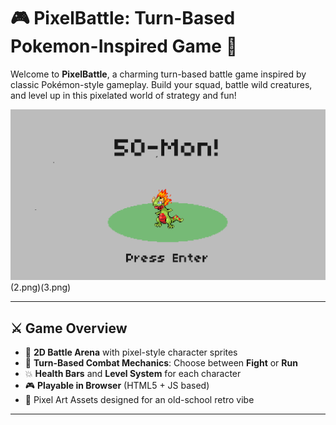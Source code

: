 # 🎮 PixelBattle: Turn-Based Pokemon-Inspired Game 🐾

Welcome to **PixelBattle**, a charming turn-based battle game inspired by classic Pokémon-style gameplay. Build your squad, battle wild creatures, and level up in this pixelated world of strategy and fun!

![Gameplay Screenshot](1.png)(2.png)(3.png)

---

## ⚔️ Game Overview

- 👾 **2D Battle Arena** with pixel-style character sprites
- 🧠 **Turn-Based Combat Mechanics**: Choose between **Fight** or **Run**
- 💥 **Health Bars** and **Level System** for each character
- 🎮 **Playable in Browser** (HTML5 + JS based)
- 🎨 Pixel Art Assets designed for an old-school retro vibe

---

